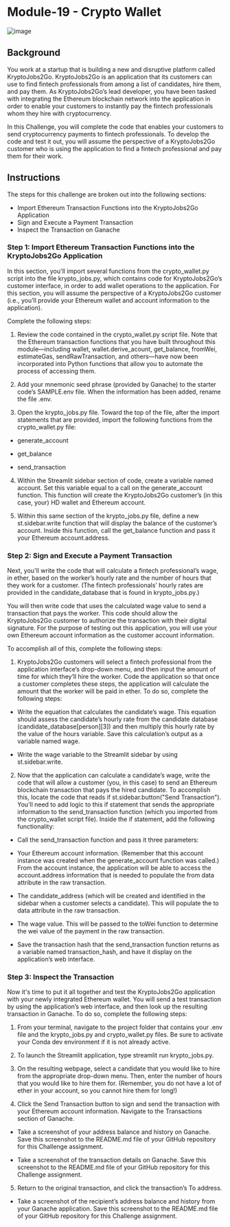 # Module-19 - Crypto Wallet 

![image](https://user-images.githubusercontent.com/108433370/206285481-d2452e8d-2d80-43e7-be2c-2af1a0aad217.png)

## Background

You work at a startup that is building a new and disruptive platform called KryptoJobs2Go. KryptoJobs2Go is an application that its customers can use to find fintech professionals from among a list of candidates, hire them, and pay them. As KryptoJobs2Go’s lead developer, you have been tasked with integrating the Ethereum blockchain network into the application in order to enable your customers to instantly pay the fintech professionals whom they hire with cryptocurrency.

In this Challenge, you will complete the code that enables your customers to send cryptocurrency payments to fintech professionals. To develop the code and test it out, you will assume the perspective of a KryptoJobs2Go customer who is using the application to find a fintech professional and pay them for their work.

## Instructions

The steps for this challenge are broken out into the following sections:

- Import Ethereum Transaction Functions into the KryptoJobs2Go Application
- Sign and Execute a Payment Transaction
- Inspect the Transaction on Ganache

### Step 1: Import Ethereum Transaction Functions into the KryptoJobs2Go Application

In this section, you'll import several functions from the crypto_wallet.py script into the file krypto_jobs.py, which contains code for KryptoJobs2Go’s customer interface, in order to add wallet operations to the application. For this section, you will assume the perspective of a KryptoJobs2Go customer (i.e., you’ll provide your Ethereum wallet and account information to the application).

Complete the following steps:

1. Review the code contained in the crypto_wallet.py script file. Note that the Ethereum transaction functions that you have built throughout this module—including wallet, wallet.derive_acount, get_balance, fromWei, estimateGas, sendRawTransaction, and others—have now been incorporated into Python functions that allow you to automate the process of accessing them.

2. Add your mnemonic seed phrase (provided by Ganache) to the starter code’s SAMPLE.env file. When the information has been added, rename the file .env.

3. Open the krypto_jobs.py file. Toward the top of the file, after the import statements that are provided, import the following functions from the crypto_wallet.py file:

 - generate_account

 - get_balance

 - send_transaction

4. Within the Streamlit sidebar section of code, create a variable named account. Set this variable equal to a call on the generate_account function. This function will create the KryptoJobs2Go customer’s (in this case, your) HD wallet and Ethereum account.

5. Within this same section of the krypto_jobs.py file, define a new st.sidebar.write function that will display the balance of the customer’s account. Inside this function, call the get_balance function and pass it your Ethereum account.address.

### Step 2: Sign and Execute a Payment Transaction

Next, you'll write the code that will calculate a fintech professional’s wage, in ether, based on the worker’s hourly rate and the number of hours that they work for a customer. (The fintech professionals’ hourly rates are provided in the candidate_database that is found in krypto_jobs.py.)

You will then write code that uses the calculated wage value to send a transaction that pays the worker. This code should allow the KryptoJobs2Go customer to authorize the transaction with their digital signature. For the purpose of testing out this application, you will use your own Ethereum account information as the customer account information.

To accomplish all of this, complete the following steps:

1. KryptoJobs2Go customers will select a fintech professional from the application interface’s drop-down menu, and then input the amount of time for which they’ll hire the worker. Code the application so that once a customer completes these steps, the application will calculate the amount that the worker will be paid in ether. To do so, complete the following steps:

 - Write the equation that calculates the candidate’s wage. This equation should assess the candidate’s hourly rate from the candidate database (candidate_database[person][3]) and then multiply this hourly rate by the value of the hours variable. Save this calculation’s output as a variable named wage.

 - Write the wage variable to the Streamlit sidebar by using st.sidebar.write.
 
2. Now that the application can calculate a candidate’s wage, write the code that will allow a customer (you, in this case) to send an Ethereum blockchain transaction that pays the hired candidate. To accomplish this, locate the code that reads if st.sidebar.button("Send Transaction"). You’ll need to add logic to this if statement that sends the appropriate information to the send_transaction function (which you imported from the crypto_wallet script file). Inside the if statement, add the following functionality:

 - Call the send_transaction function and pass it three parameters:

 - Your Ethereum account information. (Remember that this account instance was created when the generate_account function was called.) From the account instance, the application will be able to access the account.address information that is needed to populate the from data attribute in the raw transaction.

 - The candidate_address (which will be created and identified in the sidebar when a customer selects a candidate). This will populate the to data attribute in the raw transaction.

 - The wage value. This will be passed to the toWei function to determine the wei value of the payment in the raw transaction.

 - Save the transaction hash that the send_transaction function returns as a variable named transaction_hash, and have it display on the application’s web interface.

### Step 3: Inspect the Transaction

Now it's time to put it all together and test the KryptoJobs2Go application with your newly integrated Ethereum wallet. You will send a test transaction by using the application’s web interface, and then look up the resulting transaction in Ganache. To do so, complete the following steps:

1. From your terminal, navigate to the project folder that contains your .env file and the krypto_jobs.py and crypto_wallet.py files. Be sure to activate your Conda dev environment if it is not already active.

2. To launch the Streamlit application, type streamlit run krypto_jobs.py.

3. On the resulting webpage, select a candidate that you would like to hire from the appropriate drop-down menu. Then, enter the number of hours that you would like to hire them for. (Remember, you do not have a lot of ether in your account, so you cannot hire them for long!)

4. Click the Send Transaction button to sign and send the transaction with your Ethereum account information. Navigate to the Transactions section of Ganache.

 - Take a screenshot of your address balance and history on Ganache. Save this screenshot to the README.md file of your GitHub repository for this Challenge assignment.

 - Take a screenshot of the transaction details on Ganache. Save this screenshot to the README.md file of your GitHub repository for this Challenge assignment.

5. Return to the original transaction, and click the transaction’s To address.

 - Take a screenshot of the recipient’s address balance and history from your Ganache application. Save this screenshot to the README.md file of your GitHub repository for this Challenge assignment.
 
 
